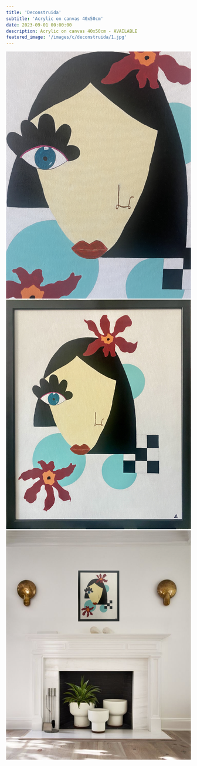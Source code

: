 ```yaml
---
title: 'Deconstruida'
subtitle: 'Acrylic on canvas 40x50cm'
date: 2023-09-01 00:00:00
description: Acrylic on canvas 40x50cm - AVAILABLE
featured_image: '/images/c/deconstruida/1.jpg'
---
```


<div class="gallery" data-columns="1">
	<img src="/images/c/deconstruida/1.jpg">
	<img src="/images/c/deconstruida/2.jpg">
	<img src="/images/c/deconstruida/3.jpg">
</div>

